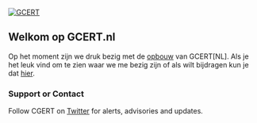 <a href="/"><img src="https://gcert.nl/over/GCERT_logo_klein.png.png" alt="GCERT" border="0" /></a>

## Welkom op GCERT.nl

Op het moment zijn we druk bezig met de [opbouw](/over/) van GCERT[NL]. 
Als je het leuk vind om te zien waar we me bezig zijn of als wilt bijdragen kun je dat [hier](https://github.com/GDI-foundation/GDI.foundation/projects/4).


### Support or Contact

Follow CGERT on [Twitter](https://twitter.com/GDI_CERT) for alerts, advisories and updates.
